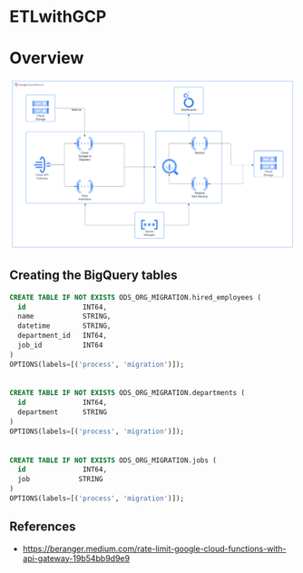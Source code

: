 # ETLwithGCP

# Overview

![ProjectArch](docs/images/GlobantCh1.svg)





## Creating the BigQuery tables
```SQL
CREATE TABLE IF NOT EXISTS ODS_ORG_MIGRATION.hired_employees (
  id              INT64,
  name            STRING,
  datetime        STRING,
  department_id   INT64,
  job_id          INT64
)
OPTIONS(labels=[('process', 'migration')]);


CREATE TABLE IF NOT EXISTS ODS_ORG_MIGRATION.departments (
  id              INT64,
  department      STRING
)
OPTIONS(labels=[('process', 'migration')]);


CREATE TABLE IF NOT EXISTS ODS_ORG_MIGRATION.jobs (
  id              INT64,
  job            STRING
)
OPTIONS(labels=[('process', 'migration')]);
``` 




## References

* https://beranger.medium.com/rate-limit-google-cloud-functions-with-api-gateway-19b54bb9d9e9



